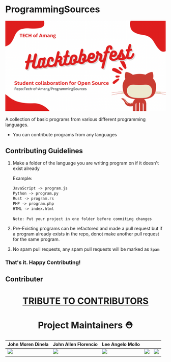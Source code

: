 # ProgrammingSources

<!-- image tag for thumbnail -->
<img src="ASSETS(README)/Header.png">

A collection of basic programs from various different programming languages.

- You can contribute programs from any languages

## Contributing Guidelines

1.  Make a folder of the language you are writing program on if it doesn't exist already

    Example:

    ```
    JavaScript -> program.js
    Python -> program.py
    Rust -> program.rs
    PHP -> program.php
    HTML -> index.html
    
    Note: Put your project in one folder before commiting changes
    ```

2.  Pre-Existing programs can be refactored and made a pull request but if a program already exists in the repo, donot make another pull request for the same program.
3.  No spam pull requests, any spam pull requests will be marked as `Spam`



### That's it. Happy Contributing!

## Contributer

<h1 align="center">
<a href= "https://tech-of-amang.github.io/ProgrammingSources/tributeforcontributer.html">TRIBUTE TO CONTRIBUTORS</a>
</div>

<h1 align="center">Project Maintainers ⛑️</h1>

<div align="center">

| John Moren Dinela                                                    | John Allen Florencio                                              | Lee Angelo Mollo                                                |                                             |                                                     |
| ------------------------------------------------------------------ | -------------------------------------------------------- | -------------------------------------------------------------- | ------------------------------------------------------------ | ------------------------------------------------------------------ |
| <img width="250px" src="https://avatars.githubusercontent.com/u/64911590?s=96&v=4"> | <img width="250px" src="https://avatars.githubusercontent.com/u/74499662?v=4"> | <img width="250px" src="https://avatars.githubusercontent.com/u/86811646?v=4"> | <img width="250px" src="https://github.com/morencloud.png"> | <img width="250px" src="https://github.com/rohan-kulk-25.png"> |

</div>


